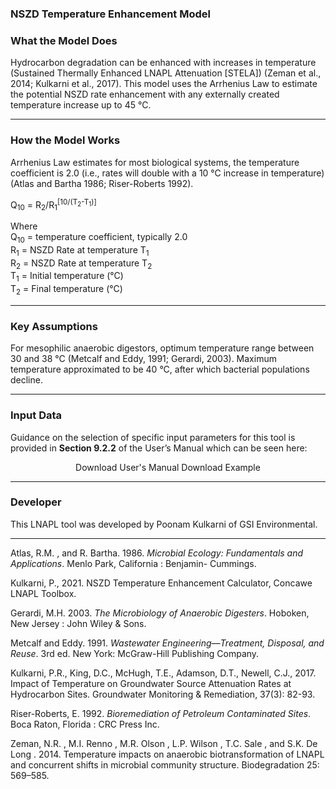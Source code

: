 <h3> NSZD Temperature Enhancement Model </h3>   

<h3> What the Model Does </h3>   

Hydrocarbon degradation can be enhanced with increases in temperature (Sustained Thermally Enhanced LNAPL Attenuation [STELA]) (Zeman et al., 2014; Kulkarni et al., 2017). This model uses the Arrhenius Law to estimate the potential NSZD rate enhancement with any externally created temperature increase up to 45 °C. 

<hr class="featurette-divider">

<h3> How the Model Works </h3>

Arrhenius Law estimates for most biological systems, the temperature coefficient is 2.0 (i.e., rates will double with a 10 °C increase in temperature) (Atlas and Bartha 1986; Riser-Roberts 1992). 

Q<sub>10</sub> = R<sub>2</sub>/R<sub>1</sub><sup>[10/(T<sub>2</sub>-T<sub>1</sub>)]</sup>
    
Where<br>
Q<sub>10</sub> = temperature coefficient, typically 2.0<br>
R<sub>1</sub> = NSZD Rate at temperature T<sub>1</sub><br>
R<sub>2</sub> = NSZD Rate at temperature T<sub>2</sub><br> 
T<sub>1</sub> = Initial temperature (°C)<br> 
T<sub>2</sub> = Final temperature (°C)<br>

<hr class="featurette-divider">

<h3> Key Assumptions </h3>  

For mesophilic anaerobic digestors, optimum temperature range between 30 and 38 °C (Metcalf and Eddy, 1991; Gerardi, 2003). Maximum temperature approximated to be 40 °C, after which bacterial populations decline.   

<hr class="featurette-divider">

<h3> Input Data </h3> 

Guidance on the selection of specific input parameters for this tool is provided in <b>Section 9.2.2</b> of the User’s Manual which can be seen here:

<div style = "text-align:center;">
<a class="btn btn-default btn btn-default shiny-download-link shiny-bound-output button1" onclick="window.open('https://www.concawe.eu/wp-content/uploads/Rpt_5-22.pdf#page=64')" role="button">Download User's Manual</a>
<a class="btn btn-default btn btn-default shiny-download-link shiny-bound-output button1" onclick="window.open('07_NSZD-Estimation/Tier_2/NSZD_Temperature_Enhancement_Calculator_Example.pdf')" role="button">Download Example</a>
</div>

<hr class="featurette-divider">

<h3> Developer </h3>  

This LNAPL tool was developed by Poonam Kulkarni of GSI Environmental.

<hr class="featurette-divider">

Atlas, R.M. , and R. Bartha. 1986. <em>Microbial Ecology: Fundamentals and Applications</em>. Menlo Park, California : Benjamin- Cummings.

Kulkarni, P., 2021.  NSZD Temperature Enhancement Calculator, Concawe LNAPL Toolbox.

<p>Gerardi, M.H. 2003. <em>The Microbiology of Anaerobic Digesters</em>. Hoboken, New Jersey : John Wiley & Sons. </p>

<p>Metcalf and Eddy. 1991. <em>Wastewater Engineering—Treatment, Disposal, and Reuse</em>. 3rd ed. New York: McGraw-Hill Publishing Company.</p> 

<p>Kulkarni, P.R., King, D.C., McHugh, T.E., Adamson, D.T., Newell, C.J., 2017. Impact of Temperature on Groundwater Source Attenuation Rates at Hydrocarbon Sites. Groundwater Monitoring & Remediation, 37(3): 82-93.</p>

<p>Riser-Roberts, E. 1992. <em>Bioremediation of Petroleum Contaminated Sites</em>. Boca Raton, Florida : CRC Press Inc.</p>

<p>Zeman, N.R. , M.I. Renno , M.R. Olson , L.P. Wilson , T.C. Sale , and S.K. De Long . 2014. Temperature impacts on anaerobic biotransformation of LNAPL and concurrent shifts in microbial community structure. Biodegradation 25: 569–585.</p>




